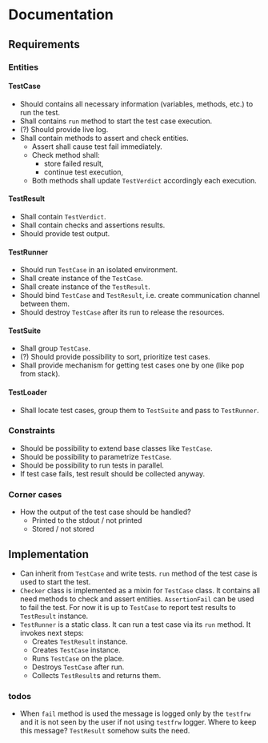 # Documentation

## Requirements

### Entities

#### TestCase

- Should contains all necessary information (variables, methods, etc.) to run the test.
- Shall contains `run` method to start the test case execution.
- (?) Should provide live log.
- Shall contain methods to assert and check entities.
    - Assert shall cause test fail immediately.
    - Check method shall:
        - store failed result,
        - continue test execution,
    - Both methods shall update `TestVerdict` accordingly each execution.

#### TestResult

- Shall contain `TestVerdict`.
- Shall contain checks and assertions results.
- Should provide test output.

#### TestRunner

- Should run `TestCase` in an isolated environment.
- Shall create instance of the `TestCase`.
- Shall create instance of the `TestResult`.
- Should bind `TestCase` and `TestResult`, i.e. create communication channel between them.
- Should destroy `TestCase` after its run to release the resources.

#### TestSuite

- Shall group `TestCase`.
- (?) Should provide possibility to sort, prioritize test cases.
- Shall provide mechanism for getting test cases one by one (like pop from stack).

#### TestLoader

- Shall locate test cases, group them to `TestSuite` and pass to `TestRunner`.


### Constraints

- Should be possibility to extend base classes like `TestCase`.
- Should be possibility to parametrize `TestCase`.
- Should be possibility to run tests in parallel.
- If test case fails, test result should be collected anyway.


### Corner cases

- How the output of the test case should be handled?
    - Printed to the stdout / not printed
    - Stored / not stored


## Implementation

- Can inherit from `TestCase` and write tests. `run` method of the test case is used to start the test.
- `Checker` class is implemented as a mixin for `TestCase` class. It contains all need methods to
  check and assert entities. `AssertionFail` can be used to fail the test. For now it is up to `TestCase`
  to report test results to `TestResult` instance.
- `TestRunner` is a static class. It can run a test case via its `run` method. It invokes next steps:
    - Creates `TestResult` instance.
    - Creates `TestCase` instance.
    - Runs `TestCase` on the place.
    - Destroys `TestCase` after run.
    - Collects `TestResult`s and returns them.

### todos

- When `fail` method is used the message is logged only by the `testfrw`
  and it is not seen by the user if not using `testfrw` logger.
  Where to keep this message? `TestResult` somehow suits the need.
